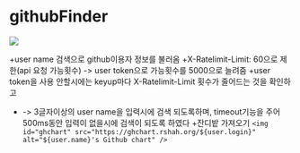 # githubFinder

<img src="https://user-images.githubusercontent.com/137373182/264563407-56ab66de-e8d4-4e6c-b6f9-d6b0bb24e3dc.gif">


+user name 검색으로 github이용자 정보를 불러옴 
+X-Ratelimit-Limit: 60으로 제한(api 요청 가능횟수) -> user token으로 가능횟수를 5000으로 늘려줌
+user token을 사용 안할시에는 keyup마다 X-Ratelimit-Limit 횟수가 줄어드는 것을 확인하고
+ -> 3글자이상의 user name을 입력시에 검색 되도록하며, timeout기능을 주어 500ms동안 입력이 없을시에 검색이 되도록 하였다
+잔디밭 가져오기 `<img id="ghchart" src="https://ghchart.rshah.org/${user.login}" alt="${user.name}'s Github chart" />`

